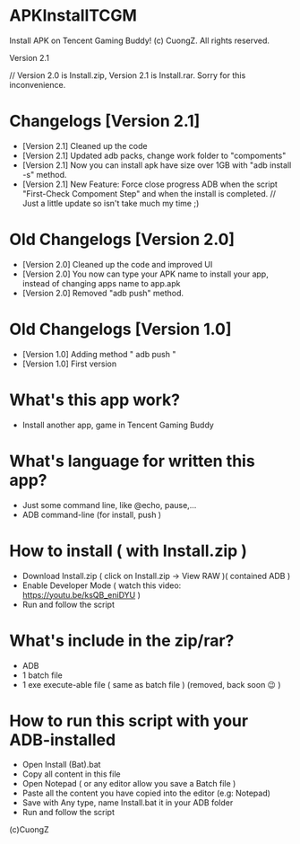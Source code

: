 ﻿# APKInstallTCGM
Install APK on Tencent Gaming Buddy!
(c) CuongZ. All rights reserved.

Version 2.1

// Version 2.0 is Install.zip, Version 2.1 is Install.rar. Sorry for this inconvenience.
# Changelogs [Version 2.1]
+ [Version 2.1] Cleaned up the code
+ [Version 2.1] Updated adb packs, change work folder to "compoments"
+ [Version 2.1] Now you can install apk have size over 1GB with "adb install -s" method.
+ [Version 2.1] New Feature: Force close progress ADB when the script "First-Check Compoment Step" and when the install is completed.
// Just a little update so isn't take much my time ;)
# Old Changelogs [Version 2.0]
+ [Version 2.0] Cleaned up the code and improved UI 
+ [Version 2.0] You now can type your APK name to install your app, instead of changing apps name to app.apk
+ [Version 2.0] Removed "adb push" method.
# Old Changelogs [Version 1.0]
+ [Version 1.0] Adding method " adb push "
+ [Version 1.0] First version

# What's this app work?
+ Install another app, game in Tencent Gaming Buddy
# What's language for written this app?
+ Just some command line, like @echo, pause,...
+ ADB command-line (for install, push )


# How to install ( with Install.zip )
+ Download Install.zip ( click on Install.zip -> View RAW )( contained ADB )
+ Enable Developer Mode ( watch this video: https://youtu.be/ksQB_eniDYU )
+ Run and follow the script
# What's include in the zip/rar?
+ ADB
+ 1 batch file
+ 1 exe execute-able file ( same as batch file ) (removed, back soon 😉 )


# How to run this script with your ADB-installed
+ Open Install (Bat).bat
+ Copy all content in this file
+ Open Notepad ( or any editor allow you save a Batch file )
+ Paste all the content you have copied into the editor (e.g: Notepad)
+ Save with Any type, name Install.bat it in your ADB folder
+ Run and follow the script


(c)CuongZ
